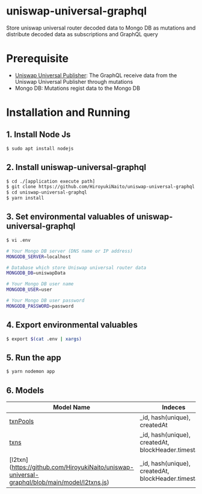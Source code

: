 # uniswap-universal-graphql
Store uniswap universal router decoded data to Mongo DB as mutations and distribute decoded data as subscriptions and GraphQL query

# Prerequisite

- [Uniswap Universal Publisher](https://github.com/HiroyukiNaito/uniswap-universal-publisher): The GraphQL receive data from the Uniswap Universal Publisher through mutations
- Mongo DB: Mutations regist data to the Mongo DB

# Installation and Running

##  1. Install Node Js

```bash
$ sudo apt install nodejs
```

## 2. Install uniswap-universal-graphql

```bash
$ cd ./[application execute path]
$ git clone https://github.com/HiroyukiNaito/uniswap-universal-graphql.git
$ cd uniswap-universal-graphql
$ yarn install 
```

## 3. Set environmental valuables of uniswap-universal-graphql

```bash
$ vi .env
```
```bash
# Your Mongo DB server (DNS name or IP address)
MONGODB_SERVER=localhost

# Database which store Uniswap universal router data
MONGODB_DB=uniswapData

# Your Mongo DB user name
MONGODB_USER=user

# Your Mongo DB user password
MONGODB_PASSWORD=password
```

## 4. Export environmental valuables
```bash
$ export $(cat .env | xargs)
```

## 5. Run the app
```bash
$ yarn nodemon app
```

## 6. Models
|  Model Name                                                                                           | Indeces                                               | Description          |
| ----                                                                                                  | ----                                                  | ----                 |
| [txnPools](https://github.com/HiroyukiNaito/uniswap-universal-graphql/blob/main/model/txnPools.js)    | _id, hash(unique), createdAt                          | Transaction Pool Data|
| [txns](https://github.com/HiroyukiNaito/uniswap-universal-graphql/blob/main/model/txns.js)            | _id, hash(unique), createdAt, blockHeader.timestamp   | L1 Transaction Data  | 
| [l2txn] (https://github.com/HiroyukiNaito/uniswap-universal-graphql/blob/main/model/l2txns.js)        | _id, hash(unique), createdAt, blockHeader.timestamp   | L2 Transaction Data  |
